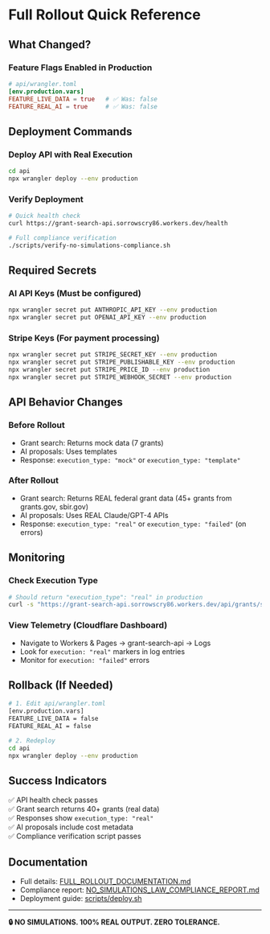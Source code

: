 # Full Rollout Quick Reference

## What Changed?

### Feature Flags Enabled in Production
```toml
# api/wrangler.toml
[env.production.vars]
FEATURE_LIVE_DATA = true   # ✅ Was: false
FEATURE_REAL_AI = true     # ✅ Was: false
```

## Deployment Commands

### Deploy API with Real Execution
```bash
cd api
npx wrangler deploy --env production
```

### Verify Deployment
```bash
# Quick health check
curl https://grant-search-api.sorrowscry86.workers.dev/health

# Full compliance verification
./scripts/verify-no-simulations-compliance.sh
```

## Required Secrets

### AI API Keys (Must be configured)
```bash
npx wrangler secret put ANTHROPIC_API_KEY --env production
npx wrangler secret put OPENAI_API_KEY --env production
```

### Stripe Keys (For payment processing)
```bash
npx wrangler secret put STRIPE_SECRET_KEY --env production
npx wrangler secret put STRIPE_PUBLISHABLE_KEY --env production
npx wrangler secret put STRIPE_PRICE_ID --env production
npx wrangler secret put STRIPE_WEBHOOK_SECRET --env production
```

## API Behavior Changes

### Before Rollout
- Grant search: Returns mock data (7 grants)
- AI proposals: Uses templates
- Response: `execution_type: "mock"` or `execution_type: "template"`

### After Rollout
- Grant search: Returns REAL federal grant data (45+ grants from grants.gov, sbir.gov)
- AI proposals: Uses REAL Claude/GPT-4 APIs
- Response: `execution_type: "real"` or `execution_type: "failed"` (on errors)

## Monitoring

### Check Execution Type
```bash
# Should return "execution_type": "real" in production
curl -s "https://grant-search-api.sorrowscry86.workers.dev/api/grants/search?query=AI" | grep execution_type
```

### View Telemetry (Cloudflare Dashboard)
- Navigate to Workers & Pages → grant-search-api → Logs
- Look for `execution: "real"` markers in log entries
- Monitor for `execution: "failed"` errors

## Rollback (If Needed)

```bash
# 1. Edit api/wrangler.toml
[env.production.vars]
FEATURE_LIVE_DATA = false
FEATURE_REAL_AI = false

# 2. Redeploy
cd api
npx wrangler deploy --env production
```

## Success Indicators

✅ API health check passes  
✅ Grant search returns 40+ grants (real data)  
✅ Responses show `execution_type: "real"`  
✅ AI proposals include cost metadata  
✅ Compliance verification script passes  

## Documentation

- Full details: [FULL_ROLLOUT_DOCUMENTATION.md](./FULL_ROLLOUT_DOCUMENTATION.md)
- Compliance report: [NO_SIMULATIONS_LAW_COMPLIANCE_REPORT.md](./NO_SIMULATIONS_LAW_COMPLIANCE_REPORT.md)
- Deployment guide: [scripts/deploy.sh](./scripts/deploy.sh)

---

**🔒 NO SIMULATIONS. 100% REAL OUTPUT. ZERO TOLERANCE.**
